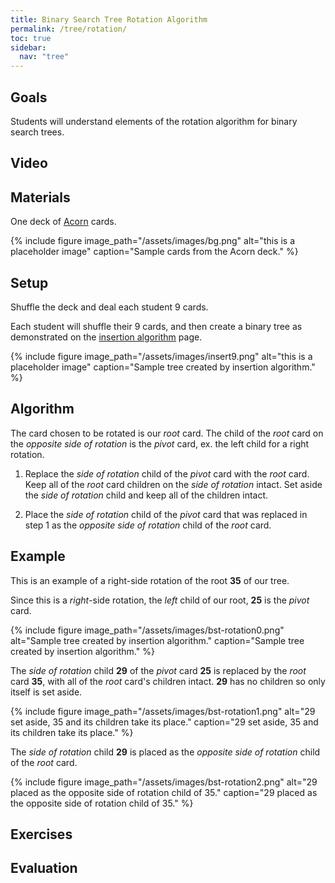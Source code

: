 ```yaml
---
title: Binary Search Tree Rotation Algorithm
permalink: /tree/rotation/
toc: true
sidebar:
  nav: "tree"
---
```


## Goals

Students will understand elements of the rotation algorithm
for binary search trees.

## Video


## Materials

One deck of [Acorn]({{site.baseurl}}/tree) cards.

{% include figure image_path="/assets/images/bg.png" alt="this is a placeholder image" caption="Sample cards from the Acorn deck." %}

## Setup

Shuffle the deck and deal each student 9 cards.

Each student will shuffle their 9 cards, and then create a
binary tree as demonstrated on the
[insertion algorithm]({{site.baseurl}}/tree/insertion) page.

{% include figure image_path="/assets/images/insert9.png" alt="this is a placeholder image" caption="Sample tree created by insertion algorithm." %}

## Algorithm

The card chosen to be rotated is our *root* card. The child of the *root* card on the *opposite side of rotation* is the *pivot* card, ex. the left child for a right rotation.

1. Replace the *side of rotation* child of the *pivot* card with the *root* card. Keep all of the *root* card children on the *side of rotation* intact. Set aside the *side of rotation* child and keep all of the children intact.

2. Place the *side of rotation* child of the *pivot* card that was replaced in step 1 as the *opposite side of rotation* child of the *root* card.


## Example

This is an example of a right-side rotation of the root **35** of our tree.

Since this is a *right*-side rotation, the *left* child of our root, **25** is the *pivot* card.

{% include figure image_path="/assets/images/bst-rotation0.png" alt="Sample tree created by insertion algorithm." caption="Sample tree created by insertion algorithm." %}

The *side of rotation* child **29** of the *pivot* card **25** is replaced by the *root* card **35**, with all of the *root* card's children intact. **29** has no children so only itself is set aside.

{% include figure image_path="/assets/images/bst-rotation1.png" alt="29 set aside, 35 and its children take its place." caption="29 set aside, 35 and its children take its place." %}

The *side of rotation* child **29** is placed as the *opposite side of rotation* child of the *root* card.

{% include figure image_path="/assets/images/bst-rotation2.png" alt="29 placed as the opposite side of rotation child of 35." caption="29 placed as the opposite side of rotation child of 35." %}


## Exercises


## Evaluation
